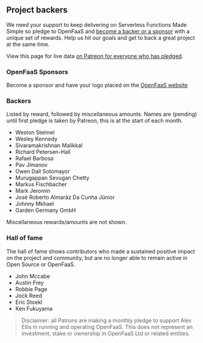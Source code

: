 ## Project backers

We need your support to keep delivering on Serverless Functions Made Simple so pledge to OpenFaaS and [become a backer or a sponsor](https://www.patreon.com/alexellis) with a unique set of rewards. Help us hit our goals and get to back a great project at the same time.

View this page for live data [on Patreon for everyone who has pledged](https://www.patreon.com/alexellis).

### OpenFaaS Sponsors

Become a sponsor and have your logo placed on the [OpenFaaS website](https://www.openfaas.com/)

### Backers

Listed by reward, followed by miscellaneous amounts. Names are (pending) until first pledge is taken by Patreon, this is at the start of each month.

* Weston Steimel
* Wesley Kennedy
* Sivaramakrishnan Malikkal
* Richard Petersen-Hall
* Rafael Barbosa
* Pav Jimanov
* Owen Dall Sotomayor
* Murugappan Sevugan Chetty
* Markus Fischbacher
* Mark Jeromin
* José Roberto Almaráz Da Cunha Júnior
* Johnny Mkhael
* Garden Germany GmbH

Miscellaneous rewards/amounts are not shown.

### Hall of fame

The hall of fame shows contributors who made a sustained positive impact on the project and community, but are no longer able to remain active in Open Source or OpenFaaS.

* John Mccabe
* Austin Frey
* Robbie Page
* Jock Reed
* Eric Stoekl
* Ken Fukuyama

> Disclaimer: all Patrons are making a monthly pledge to support Alex Ellis in running and operating OpenFaaS. This does not represent an investment, stake or ownership in OpenFaaS Ltd or related entities.
